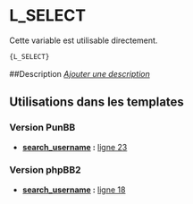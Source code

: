 # L_SELECT


Cette variable est utilisable directement.

```html
{L_SELECT}
```

##Description
[*Ajouter une description*](https://fa-tvars.appspot.com/var/L_SELECT)

## Utilisations dans les templates

### Version PunBB

* __[search_username](../tpl/var/punbb/search_username.md#readme) :__ [ligne 23](../tpl/src/punbb/search_username.tpl#L23)

### Version phpBB2

* __[search_username](../tpl/var/subsilver/search_username.md#readme) :__ [ligne 18](../tpl/src/subsilver/search_username.tpl#L18)